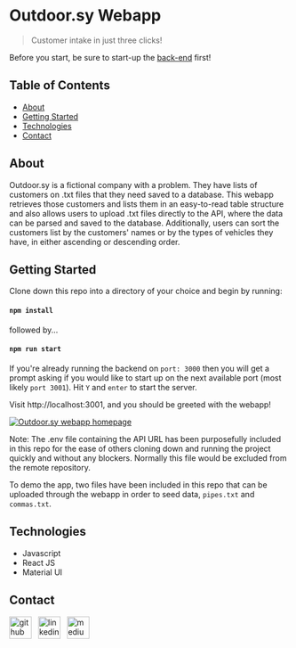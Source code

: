 # Outdoor.sy Webapp

>Customer intake in just three clicks!

Before you start, be sure to start-up the [back-end](https://github.com/TJBachorz/odsy-customer-intake-api) first!

## Table of Contents
* [About](#about)
* [Getting Started](#getting-started)
* [Technologies](#technologies)
* [Contact](#contact)

## About

Outdoor.sy is a fictional company with a problem.  They have lists of customers on .txt files that they need saved to a database.  This webapp retrieves those customers and lists them in an easy-to-read table structure and also allows users to upload .txt files directly to the API, where the data can be parsed and saved to the database.  Additionally, users can sort the customers list by the customers' names or by the types of vehicles they have, in either ascending or descending order.

## Getting Started

Clone down this repo into a directory of your choice and begin by running:

#### `npm install`

followed by...

#### `npm run start`

If you're already running the backend on `port: 3000` then you will get a prompt asking if you would like to start up on the next available port (most likely `port 3001`). Hit `Y` and `enter` to start the server.

Visit http://localhost:3001, and you should be greeted with the webapp!

[<img src="https://i.imgur.com/lGMO7pN.png" alt="Outdoor.sy webapp homepage"/>](https://i.imgur.com/lGMO7pN.png)

Note: The .env file containing the API URL has been purposefully included in this repo for the ease of others cloning down and running the project quickly and without any blockers.  Normally this file would be excluded from the remote repository.

To demo the app, two files have been included in this repo that can be uploaded through the webapp in order to seed data, `pipes.txt` and `commas.txt`.

## Technologies

* Javascript
* React JS
* Material UI

## Contact

[<img src="https://cdn2.iconfinder.com/data/icons/social-icons-33/128/Github-512.png" alt="github logo" width="40" height="40"/>](https://github.com/TJBachorz) &nbsp; [<img src="https://cdn2.iconfinder.com/data/icons/social-media-applications/64/social_media_applications_14-linkedin-512.png" alt="linkedin logo" width="40" height="40"/>](https://www.linkedin.com/in/tjbachorz/) &nbsp; [<img src="https://cdn3.iconfinder.com/data/icons/popular-services-brands-vol-2/512/medium-512.png" alt="medium logo" width="40" height="40"/>](https://tjbachorz.medium.com/)
